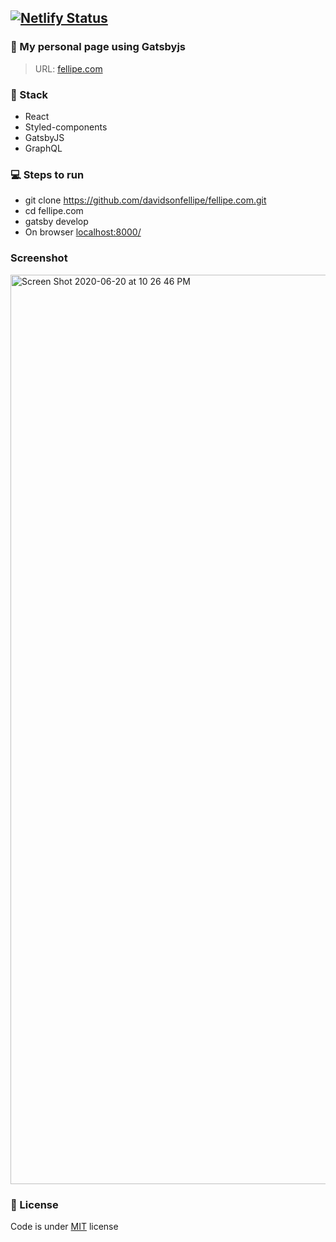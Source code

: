 ## [![Netlify Status](https://api.netlify.com/api/v1/badges/354395f9-0fc8-48bf-b322-1b91c29d062a/deploy-status)](https://app.netlify.com/sites/fellipe/deploys)

### 🚀 My personal page using Gatsbyjs
>URL: [fellipe.com](https://fellipe.com)

### 🧩 Stack

- React
- Styled-components
- GatsbyJS
- GraphQL

### 💻 Steps to run

- git clone https://github.com/davidsonfellipe/fellipe.com.git
- cd fellipe.com
- gatsby develop
- On browser [localhost:8000/](http://localhost:8000/)

### Screenshot

<img width="1455" alt="Screen Shot 2020-06-20 at 10 26 46 PM" src="https://user-images.githubusercontent.com/381179/85215337-30bc8d00-b345-11ea-9ab0-4daaab66e98a.png">


### 📖 License

Code is under [MIT](http://davidsonfellipe.mit-license.org) license
